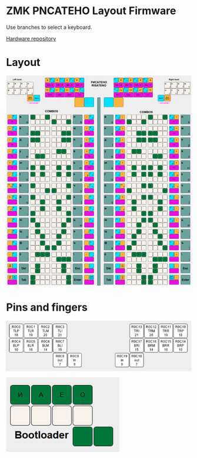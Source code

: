 # ZMK PNCATEHO Layout Firmware

Use branches to select a keyboard.

[Hardware repository](https://github.com/aroum/PNCATEHO)

# Layout

![PNCATEHO_dual_KLE](pics/PNCATEHO_dual_KLE.png)

# Pins and fingers

![pin_fingers_layout](pics/pin_fingers_layout.png)


![bootloader](pics/bootloader.png)


